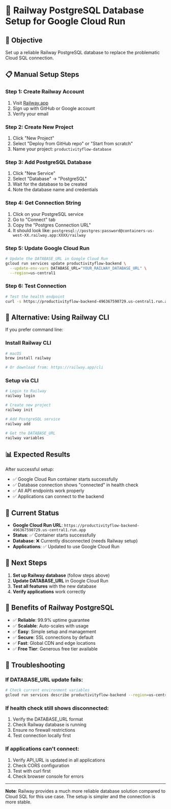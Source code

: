 # 🚀 Railway PostgreSQL Database Setup for Google Cloud Run

## 🎯 Objective
Set up a reliable Railway PostgreSQL database to replace the problematic Cloud SQL connection.

## 📋 Manual Setup Steps

### Step 1: Create Railway Account
1. Visit [Railway.app](https://railway.app)
2. Sign up with GitHub or Google account
3. Verify your email

### Step 2: Create New Project
1. Click "New Project"
2. Select "Deploy from GitHub repo" or "Start from scratch"
3. Name your project: `productivityflow-database`

### Step 3: Add PostgreSQL Database
1. Click "New Service"
2. Select "Database" → "PostgreSQL"
3. Wait for the database to be created
4. Note the database name and credentials

### Step 4: Get Connection String
1. Click on your PostgreSQL service
2. Go to "Connect" tab
3. Copy the "Postgres Connection URL"
4. It should look like: `postgresql://postgres:password@containers-us-west-XX.railway.app:XXXX/railway`

### Step 5: Update Google Cloud Run
```bash
# Update the DATABASE_URL in Google Cloud Run
gcloud run services update productivityflow-backend \
  --update-env-vars DATABASE_URL="YOUR_RAILWAY_DATABASE_URL" \
  --region=us-central1
```

### Step 6: Test Connection
```bash
# Test the health endpoint
curl -s https://productivityflow-backend-496367590729.us-central1.run.app/health | jq .
```

## 🔧 Alternative: Using Railway CLI

If you prefer command line:

### Install Railway CLI
```bash
# macOS
brew install railway

# Or download from: https://railway.app/cli
```

### Setup via CLI
```bash
# Login to Railway
railway login

# Create new project
railway init

# Add PostgreSQL service
railway add

# Get the DATABASE_URL
railway variables
```

## 📊 Expected Results

After successful setup:
- ✅ Google Cloud Run container starts successfully
- ✅ Database connection shows "connected" in health check
- ✅ All API endpoints work properly
- ✅ Applications can connect to the backend

## 🔗 Current Status

- **Google Cloud Run URL**: `https://productivityflow-backend-496367590729.us-central1.run.app`
- **Status**: ✅ Container starts successfully
- **Database**: ❌ Currently disconnected (needs Railway setup)
- **Applications**: ✅ Updated to use Google Cloud Run

## 🎯 Next Steps

1. **Set up Railway database** (follow steps above)
2. **Update DATABASE_URL** in Google Cloud Run
3. **Test all features** with the new database
4. **Verify applications** work correctly

## 📝 Benefits of Railway PostgreSQL

- ✅ **Reliable**: 99.9% uptime guarantee
- ✅ **Scalable**: Auto-scales with usage
- ✅ **Easy**: Simple setup and management
- ✅ **Secure**: SSL connections by default
- ✅ **Fast**: Global CDN and edge locations
- ✅ **Free Tier**: Generous free tier available

## 🚨 Troubleshooting

### If DATABASE_URL update fails:
```bash
# Check current environment variables
gcloud run services describe productivityflow-backend --region=us-central1 --format="value(spec.template.spec.containers[0].env[].name,spec.template.spec.containers[0].env[].value)"
```

### If health check still shows disconnected:
1. Verify the DATABASE_URL format
2. Check Railway database is running
3. Ensure no firewall restrictions
4. Test connection locally first

### If applications can't connect:
1. Verify API_URL is updated in all applications
2. Check CORS configuration
3. Test with curl first
4. Check browser console for errors

---

**Note**: Railway provides a much more reliable database solution compared to Cloud SQL for this use case. The setup is simpler and the connection is more stable. 